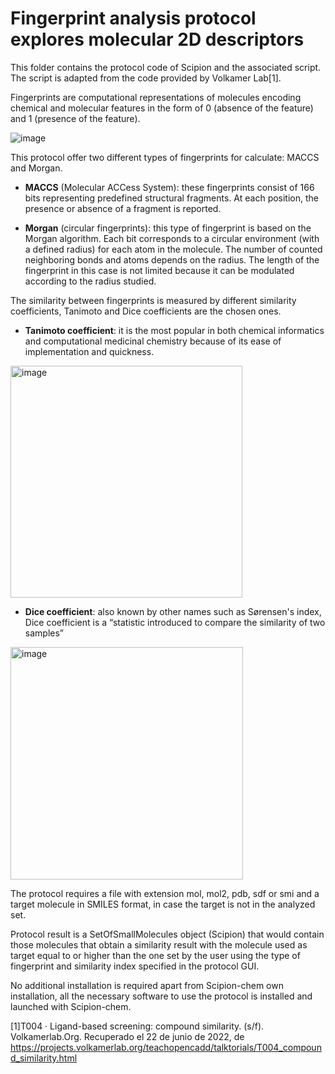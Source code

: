 # **Fingerprint analysis protocol explores molecular 2D descriptors**

This folder contains the protocol code of Scipion and the associated script. The script is adapted from the code provided by Volkamer Lab[1].  

Fingerprints are computational representations of molecules encoding chemical and molecular features in the form of 0 (absence of the feature) and 1 (presence of the feature).

![image](https://user-images.githubusercontent.com/83068588/175054055-ca8cb9f3-6f3a-46a6-9344-546f656737ed.png)

This protocol offer two different types of fingerprints for calculate: MACCS and Morgan.

- **MACCS** (Molecular ACCess System): these fingerprints consist of 166 bits representing predefined structural fragments. At each position, the presence or absence of a fragment is reported.

- **Morgan** (circular fingerprints): this type of fingerprint is based on the Morgan algorithm. Each bit corresponds to a circular environment (with a defined radius) for each atom in the molecule. The number of counted neighboring bonds and atoms depends on the radius. The length of the fingerprint in this case is not limited because it can be modulated according to the radius studied.


The similarity between fingerprints is measured by different similarity coefficients, Tanimoto and Dice coefficients are the chosen ones. 

- **Tanimoto coefficient**: it is the most popular in both chemical informatics and computational medicinal chemistry because of its ease of implementation and quickness. 
 
 <img width="371" alt="image" src="https://user-images.githubusercontent.com/83068588/175019437-91d6c3d3-f743-4b34-a2a4-efec90846053.png">

- **Dice coefficient**: also known by other names such as Sørensen's index, Dice coefficient is a “statistic introduced to compare the similarity of two samples” 
               
<img width="372" alt="image" src="https://user-images.githubusercontent.com/83068588/175019510-1ffba674-85ff-4ff5-9827-0b6427981aa9.png">
  

The protocol requires a file with extension mol, mol2, pdb, sdf or smi and a target molecule in SMILES format, in case the target is not in the analyzed set.

Protocol result is a SetOfSmallMolecules object (Scipion) that would contain those molecules that obtain a similarity result with the molecule used as target equal to or higher than the one set by the user using the type of fingerprint and similarity index specified in the protocol GUI.

No additional installation is required apart from Scipion-chem own installation, all the necessary software to use the protocol is installed and launched with Scipion-chem.


[1]T004 · Ligand-based screening: compound similarity. (s/f). Volkamerlab.Org. Recuperado el 22 de junio de 2022, de https://projects.volkamerlab.org/teachopencadd/talktorials/T004_compound_similarity.html

